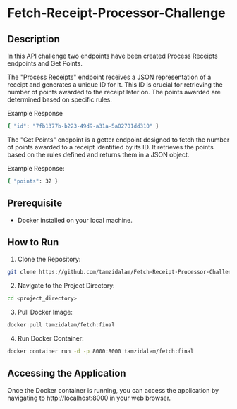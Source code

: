 # Fetch-Receipt-Processor-Challenge



## Description
In this API challenge two endpoints have been created Process Receipts endpoints and Get Points.

The "Process Receipts" endpoint receives a JSON representation of a receipt and generates a unique ID for it. This ID is crucial for retrieving the number of points awarded to the receipt later on. The points awarded are determined based on specific rules.

Example Response

```bash
{ "id": "7fb1377b-b223-49d9-a31a-5a02701dd310" }
```

The "Get Points" endpoint is a getter endpoint designed to fetch the number of points awarded to a receipt identified by its ID. It retrieves the points based on the rules defined and returns them in a JSON object.

Example Response:

```bash
{ "points": 32 }
```

## Prerequisite

- Docker installed on your local machine.

## How to Run
1. Clone the Repository:
```bash
git clone https://github.com/tamzidalam/Fetch-Receipt-Processor-Challenge.git
```
2. Navigate to the Project Directory:
```bash
cd <project_directory>
```
3. Pull Docker Image:
```bash
docker pull tamzidalam/fetch:final
```
4. Run Docker Container:
```bash
docker container run -d -p 8000:8000 tamzidalam/fetch:final
```

## Accessing the Application

Once the Docker container is running, you can access the application by navigating to http://localhost:8000 in your web browser.
